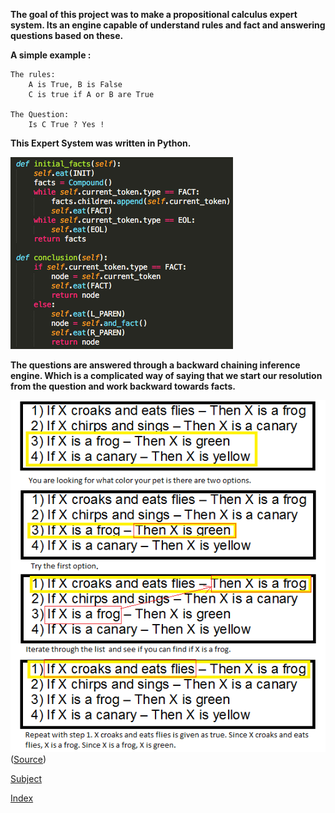 __The goal of this project was to make a propositional calculus expert system. Its an engine capable of understand rules and fact and answering questions based on these.__

__A simple example :__
```
The rules:
	A is True, B is False
	C is true if A or B are True

The Question:
	Is C True ? Yes !
```

__This Expert System was written in Python.__

![code](code.png)

__The questions are answered through a backward chaining inference engine. Which is a complicated way of saying that we start our resolution from the question and work backward towards facts.__

![BackwardChainingInferenceEngine](BackwardChainingInferenceEngine.png)
([Source](https://en.wikipedia.org/wiki/Backward_chaining))


[Subject](https://cdn.intra.42.fr/pdf/pdf/104/expertsystem.pdf)

[Index](/)
